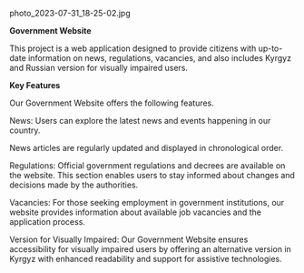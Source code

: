 photo_2023-07-31_18-25-02.jpg

**Government Website**

This project is a web application designed to provide citizens with up-to-date information on news, 
regulations, vacancies, and also includes  Kyrgyz and Russian version for visually impaired users.

**Key Features**

Our Government Website offers the following features.

News: Users can explore the latest news and events happening in our country.

News articles are regularly updated and displayed in chronological order.

Regulations: Official government regulations and decrees are available on the website. This section 
enables users to stay informed about changes and decisions made by the authorities.

Vacancies: For those seeking employment in government institutions, our website provides
information about available job vacancies and the application process.

Version for Visually Impaired: Our Government Website ensures accessibility for visually impaired users
by offering an alternative version in Kyrgyz with enhanced readability and support for assistive technologies.

